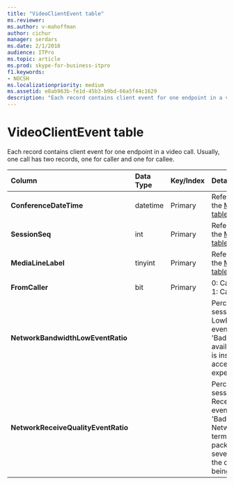 ```yaml
---
title: "VideoClientEvent table"
ms.reviewer: 
ms.author: v-mahoffman
author: cichur
manager: serdars
ms.date: 2/1/2018
audience: ITPro
ms.topic: article
ms.prod: skype-for-business-itpro
f1.keywords:
- NOCSH
ms.localizationpriority: medium
ms.assetid: e8ab963b-fe1d-45b3-b9bd-66a5f44c1629
description: "Each record contains client event for one endpoint in a video call. Usually, one call has two records, one for caller and one for callee."
---
```


# VideoClientEvent table
 
Each record contains client event for one endpoint in a video call. Usually, one call has two records, one for caller and one for callee.
  
|**Column**|**Data Type**|**Key/Index**|**Details**|
|:-----|:-----|:-----|:-----|
|**ConferenceDateTime** <br/> |datetime  <br/> |Primary  <br/> |Referenced from the [MediaLine table](medialine-0.md).  <br/> |
|**SessionSeq** <br/> |int  <br/> |Primary  <br/> |Referenced from the [MediaLine table](medialine-0.md).  <br/> |
|**MediaLineLabel** <br/> |tinyint  <br/> |Primary  <br/> |Referenced from the [MediaLine table](medialine-0.md).  <br/> |
|**FromCaller** <br/> |bit  <br/> |Primary  <br/> |0: Callee's data  <br/> 1: Caller's data  <br/> |
|**NetworkBandwidthLowEventRatio** <br/> || <br/> |Percentage of session the LowBandwidth event was fired for 'Bad' state. The available bandwidth is insufficient for an acceptable voice experience.  <br/> |
|**NetworkReceiveQualityEventRatio** <br/> || <br/> |Percentage of session the ReceiveSendQuality event was fired for 'Bad' state.  <br/> Network quality in terms of jitter or packet loss is severe and impacts the quality of audio being received.  <br/> |
   

